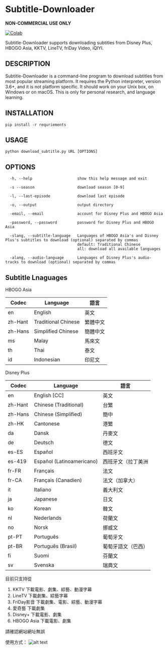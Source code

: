 # Subtitle-Downloader

**NON-COMMERCIAL USE ONLY**

<a href="https://colab.research.google.com/drive/13tv-eT5mx6EWBL_du9Bd2gMQFxT83NCp?usp=sharing" target="_blank"><img src="https://colab.research.google.com/assets/colab-badge.svg" title="Open this file in Google Colab" alt="Colab"/></a> <br/>

Subtitle-Downloader supports downloading subtitles from Disney Plus, HBOGO Asia, KKTV, LineTV, friDay Video, iQIYI.

## DESCRIPTION

Subtitle-Downloader is a command-line program to download subtitles from most popular streaming platform. It requires the Python interpreter, version 3.6+, and it is not platform specific. It should work on your Unix box, on Windows or on macOS. This is only for personal research, and language learning.

## INSTALLATION

```
pip install -r requriements
```

## USAGE

```
python download_subtitle.py URL [OPTIONS]
```

## OPTIONS

```
  -h, --help                    show this help message and exit
  
  -s --season                   download season [0-9]
  
  -l, --last-episode            download last episode
  
  -o, --output                  output directory
  
  -email, --email               account for Disney Plus and HBOGO Asia
  
  -password, --password         password for Disney Plus and HBOGO Asia
  
  -slang, --subtitle-language   Languages of HBOGO Asia's and Disney Plus's subtitles to download (optional) separated by commas
                                default: Traditional Chinese
                                all: download all available languages
                                
  -alang, --audio-language      Languages of Disney Plus's audio-tracks to download (optional) separated by commas
```
## Subtitle Lnaguages

HBOGO Asia

| Codec | Language | 語言 |
| --- | --- | --- |
| en | English | 英文 |
| zh-Hant | Traditional Chinese | 繁體中文 |
| zh-Hans | Simplified Chinese | 簡體中文 |
| ms | Malay | 馬來文 |
| th | Thai | 泰文 |
| id | Indonesian | 印尼文 |

Disney Plus

| Codec | Language | 語言 |
| --- | --- | --- |
| en | English [CC] | 英文 |
| zh-Hant | Chinese (Traditional) | 台繁 |
| zh-Hans | Chinese (Simplified) | 簡中 |
| zh-HK | Cantonese | 港繁 |
| da | Dansk | 丹麥文 |
| de | Deutsch | 德文 |
| es-ES | Español | 西班牙文 |
| es-419 | Español (Latinoamericano) | 西班牙文（拉丁美洲 |
| fr-FR | Français | 法文 |
| fr-CA | Français (Canadien) | 法文（加拿大） |
| it | Italiano | 義大利文 |
| ja | Japanese | 日文 |
| ko | Korean | 韓文 |
| nl | Nederlands | 荷蘭文 |
| no | Norsk | 挪威文 |
| pt-PT | Português | 葡萄牙文 |
| pt-BR | Português (Brasil) | 葡萄牙語文（巴西） |
| fi | Suomi | 芬蘭文 |
| sv | Svenska | 瑞典文 |


目前只支持從
1. KKTV 下載電影、劇集、綜藝、動漫字幕
2. LineTV 下載劇集、綜藝字幕
3. FriDay影音 下載劇集、電影、綜藝、動漫字幕
4. 愛奇藝 下載劇集
4. Disney+ 下載電影、劇集
5. HBOGO Asia 下載電影、劇集

請確認網站網址無誤

使用方式：
![alt text](https://github.com/wayneclub/Subtitle-Downloader/blob/main/guide.png?raw=true)
